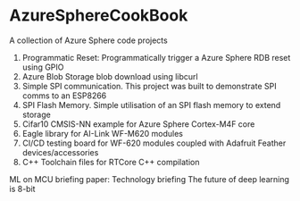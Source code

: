 # AzureSphereCookBook
A collection of Azure Sphere code projects

1. Programmatic Reset: Programmatically trigger a Azure Sphere RDB reset using GPIO
2. Azure Blob Storage blob download using libcurl
3. Simple SPI communication. This project was built to demonstrate SPI comms to an ESP8266
4. SPI Flash Memory. Simple utilisation of an SPI flash memory to extend storage
5. Cifar10 CMSIS-NN example for Azure Sphere Cortex-M4F core
6. Eagle library for AI-Link WF-M620 modules
7. CI/CD testing board for WF-620 modules coupled with Adafruit Feather devices/accessories
8. C++ Toolchain files for RTCore C++ compilation

ML on MCU briefing paper: Technology briefing The future of deep learning is 8-bit 
